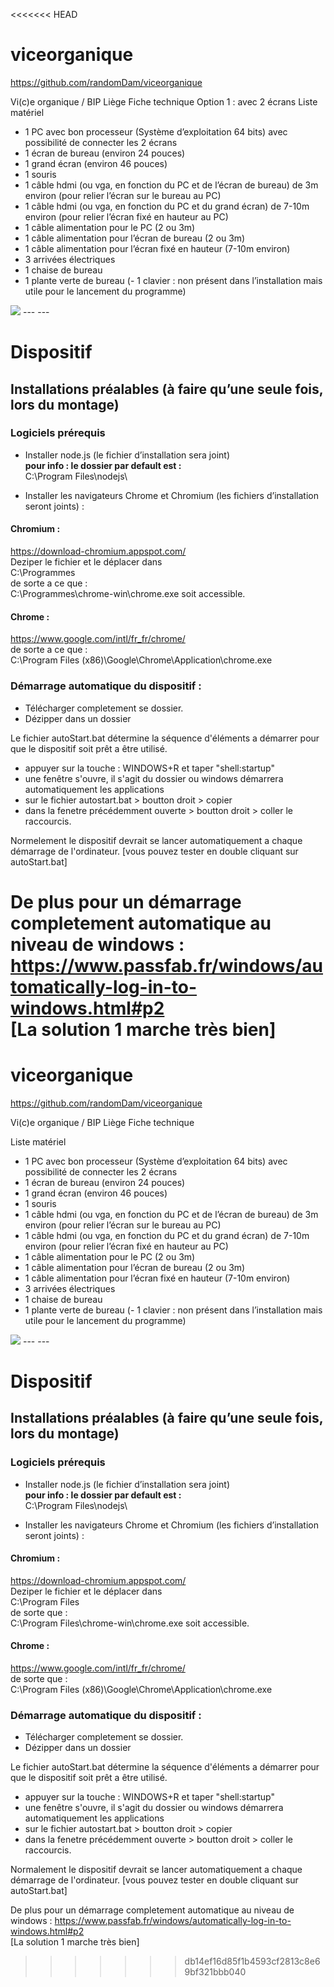 <<<<<<< HEAD
# viceorganique  
https://github.com/randomDam/viceorganique

Vi(c)e organique / BIP Liège
Fiche technique
Option 1 : avec 2 écrans
Liste matériel
- 1 PC avec bon processeur (Système d’exploitation 64 bits) avec possibilité de connecter les 2 écrans
- 1 écran de bureau (environ 24 pouces)
- 1 grand écran (environ 46 pouces)
- 1 souris
- 1 câble hdmi (ou vga, en fonction du PC et de l’écran de bureau) de 3m environ (pour relier l’écran sur
le bureau au PC)
- 1 câble hdmi (ou vga, en fonction du PC et du grand écran) de 7-10m environ (pour relier l’écran fixé en
hauteur au PC)
- 1 câble alimentation pour le PC (2 ou 3m)
- 1 câble alimentation pour l’écran de bureau (2 ou 3m)
- 1 câble alimentation pour l’écran fixé en hauteur (7-10m environ)
- 3 arrivées électriques
- 1 chaise de bureau
- 1 plante verte de bureau
(- 1 clavier : non présent dans l’installation mais utile pour le lancement du programme)


<img src="./schemaInstall-01.svg" width=auto>
---
---

# Dispositif

## Installations préalables (à faire qu’une seule fois, lors du montage)
### Logiciels prérequis

- Installer node.js (le fichier d’installation sera joint)  
__pour info : le dossier par default est :__  
C:\Program Files\nodejs\

- Installer les navigateurs Chrome et Chromium (les fichiers d’installation seront joints)  :

#### Chromium :
https://download-chromium.appspot.com/  
Deziper le fichier et le déplacer dans  
C:\Programmes\
de sorte a ce que :  
C:\Programmes\chrome-win\chrome.exe soit accessible.

#### Chrome :
https://www.google.com/intl/fr_fr/chrome/  
de sorte a ce que :  
C:\Program Files (x86)\Google\Chrome\Application\chrome.exe

### Démarrage automatique du dispositif :  
- Télécharger completement se dossier.
- Dézipper dans un dossier

Le fichier autoStart.bat détermine la séquence d'éléments a 
démarrer pour que le dispositif soit prêt a être utilisé.

- appuyer sur la touche : WINDOWS+R et taper "shell:startup"  
- une fenêtre s'ouvre, il s'agit du dossier ou windows démarrera automatiquement 
les applications
- sur le fichier autostart.bat > boutton droit > copier
- dans la fenetre précédemment ouverte > boutton droit > coller le raccourcis.

Normelement le dispositif devrait se lancer automatiquement a chaque démarrage de l'ordinateur.
[vous pouvez tester en double cliquant sur autoStart.bat]

De plus pour un démarrage completement automatique au niveau de windows :
https://www.passfab.fr/windows/automatically-log-in-to-windows.html#p2  
[La solution 1 marche très bien]
=======
# viceorganique  
https://github.com/randomDam/viceorganique

Vi(c)e organique / BIP Liège
Fiche technique

Liste matériel
- 1 PC avec bon processeur (Système d’exploitation 64 bits) avec possibilité de connecter les 2 écrans
- 1 écran de bureau (environ 24 pouces)
- 1 grand écran (environ 46 pouces)
- 1 souris
- 1 câble hdmi (ou vga, en fonction du PC et de l’écran de bureau) de 3m environ (pour relier l’écran sur
le bureau au PC)
- 1 câble hdmi (ou vga, en fonction du PC et du grand écran) de 7-10m environ (pour relier l’écran fixé en
hauteur au PC)
- 1 câble alimentation pour le PC (2 ou 3m)
- 1 câble alimentation pour l’écran de bureau (2 ou 3m)
- 1 câble alimentation pour l’écran fixé en hauteur (7-10m environ)
- 3 arrivées électriques
- 1 chaise de bureau
- 1 plante verte de bureau
(- 1 clavier : non présent dans l’installation mais utile pour le lancement du programme)


<img src="./schemaInstall-01.svg" width=auto>
---
---

# Dispositif

## Installations préalables (à faire qu’une seule fois, lors du montage)
### Logiciels prérequis

- Installer node.js (le fichier d’installation sera joint)  
__pour info : le dossier par default est :__  
C:\Program Files\nodejs\

- Installer les navigateurs Chrome et Chromium (les fichiers d’installation seront joints)  :

#### Chromium :
https://download-chromium.appspot.com/  
Deziper le fichier et le déplacer dans  
C:\Program Files\
de sorte que :  
C:\Program Files\chrome-win\chrome.exe soit accessible.

#### Chrome :
https://www.google.com/intl/fr_fr/chrome/  
de sorte que :  
C:\Program Files (x86)\Google\Chrome\Application\chrome.exe

### Démarrage automatique du dispositif :  
- Télécharger completement se dossier.
- Dézipper dans un dossier

Le fichier autoStart.bat détermine la séquence d'éléments a 
démarrer pour que le dispositif soit prêt a être utilisé.

- appuyer sur la touche : WINDOWS+R et taper "shell:startup"  
- une fenêtre s'ouvre, il s'agit du dossier ou windows démarrera automatiquement 
les applications
- sur le fichier autostart.bat > boutton droit > copier
- dans la fenetre précédemment ouverte > boutton droit > coller le raccourcis.

Normalement le dispositif devrait se lancer automatiquement a chaque démarrage de l'ordinateur.
[vous pouvez tester en double cliquant sur autoStart.bat]

De plus pour un démarrage completement automatique au niveau de windows :
https://www.passfab.fr/windows/automatically-log-in-to-windows.html#p2  
[La solution 1 marche très bien]
>>>>>>> db14ef16d85f1b4593cf2813c8e69bf321bbb040
